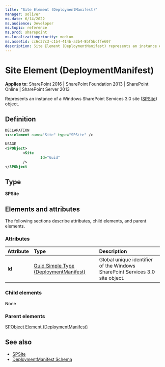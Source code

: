 ```yaml
---
title: "Site Element (DeploymentManifest)"
manager: soliver
ms.date: 6/14/2022
ms.audience: Developer
ms.topic: reference
ms.prod: sharepoint
ms.localizationpriority: medium
ms.assetid: cc6c37c3-c1b4-414b-a3b4-8bf5bcffe607
description: Site Element (DeploymentManifest) represents an instance of a Windows SharePoint Services 3.0 site object.
---
```


# Site Element (DeploymentManifest)

**Applies to:** SharePoint 2016 | SharePoint Foundation 2013 | SharePoint Online | SharePoint Server 2013 
  
Represents an instance of a Windows SharePoint Services 3.0 site ([SPSite](https://msdn.microsoft.com/library/Microsoft.SharePoint.SPSite.aspx)) object. 

## Definition

```XML
DECLARATION
<xs:element name="Site" type="SPSite" />

USAGE
<SPObject>
        <Site
                Id="Guid"
        />
</SPObject

```

## Type

**SPSite**
  
## Elements and attributes

The following sections describe attributes, child elements, and parent elements.

### Attributes

|**Attribute**|**Type**|**Description**|
|:-----|:-----|:-----|
|**Id** <br/> |[Guid Simple Type (DeploymentManifest)](guid-simple-type-deploymentmanifest.md) <br/> |Global unique identifier of the Windows SharePoint Services 3.0 site object.  <br/> |
   
### Child elements

None
   
### Parent elements

[SPObject Element (DeploymentManifest)](spobject-element-deploymentmanifest.md)
   
## See also

- [SPSite](https://msdn.microsoft.com/library/Microsoft.SharePoint.SPSite.aspx)
- [DeploymentManifest Schema](deploymentmanifest-schema.md)

